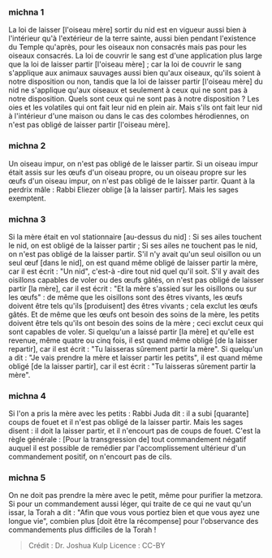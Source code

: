 
### michna 1
La loi de laisser [l'oiseau mère] sortir du nid est en vigueur aussi bien à l'intérieur qu'à l'extérieur de la terre sainte, aussi bien pendant l'existence du Temple qu'après, pour les oiseaux non consacrés mais pas pour les oiseaux consacrés. La loi de couvrir le sang est d'une application plus large que la loi de laisser partir [l'oiseau mère] ; car la loi de couvrir le sang s'applique aux animaux sauvages aussi bien qu'aux oiseaux, qu'ils soient à notre disposition ou non, tandis que la loi de laisser partir [l'oiseau mère] du nid ne s'applique qu'aux oiseaux et seulement à ceux qui ne sont pas à notre disposition. Quels sont ceux qui ne sont pas à notre disposition ? Les oies et les volatiles qui ont fait leur nid en plein air. Mais s'ils ont fait leur nid à l'intérieur d'une maison ou dans le cas des colombes hérodiennes, on n'est pas obligé de laisser partir [l'oiseau mère].

### michna 2
Un oiseau impur, on n'est pas obligé de le laisser partir. Si un oiseau impur était assis sur les œufs d'un oiseau propre, ou un oiseau propre sur les œufs d'un oiseau impur, on n'est pas obligé de le laisser partir. Quant à la perdrix mâle : Rabbi Eliezer oblige [à la laisser partir]. Mais les sages exemptent.

### michna 3
Si la mère était en vol stationnaire [au-dessus du nid] : Si ses ailes touchent le nid, on est obligé de la laisser partir ; Si ses ailes ne touchent pas le nid, on n'est pas obligé de la laisser partir. S'il n'y avait qu'un seul oisillon ou un seul œuf [dans le nid], on est quand même obligé de laisser partir la mère, car il est écrit : "Un nid", c'est-à -dire tout nid quel qu'il soit. S'il y avait des oisillons capables de voler ou des œufs gâtés, on n'est pas obligé de laisser partir [la mère], car il est écrit : "Et la mère s'assied sur les oisillons ou sur les œufs" : de même que les oisillons sont des êtres vivants, les œufs doivent être tels qu'ils [produisent] des êtres vivants ; cela exclut les œufs gâtés. Et de même que les œufs ont besoin des soins de la mère, les petits doivent être tels qu'ils ont besoin des soins de la mère ; ceci exclut ceux qui sont capables de voler. Si quelqu'un a laissé partir [la mère] et qu'elle est revenue, même quatre ou cinq fois, il est quand même obligé [de la laisser repartir], car il est écrit : "Tu laisseras sûrement partir la mère". Si quelqu'un a dit : "Je vais prendre la mère et laisser partir les petits", il est quand même obligé [de la laisser partir], car il est écrit : "Tu laisseras sûrement partir la mère".

### michna 4
Si l'on a pris la mère avec les petits : Rabbi Juda dit : il a subi [quarante] coups de fouet et il n'est pas obligé de la laisser partir. Mais les sages disent : il doit la laisser partir, et il n'encourt pas de coups de fouet. C'est la règle générale : [Pour la transgression de] tout commandement négatif auquel il est possible de remédier par l'accomplissement ultérieur d'un commandement positif, on n'encourt pas de cils.

### michna 5
On ne doit pas prendre la mère avec le petit, même pour purifier la metzora. Si pour un commandement aussi léger, qui traite de ce qui ne vaut qu'un issar, la Torah a dit : "Afin que vous vous portiez bien et que vous ayez une longue vie", combien plus [doit être la récompense] pour l'observance des commandements plus difficiles de la Torah !

>Crédit : Dr. Joshua Kulp
>Licence : CC-BY